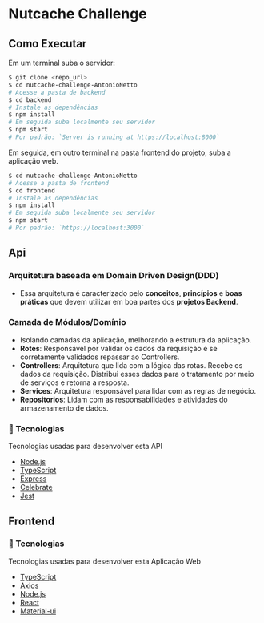 # Nutcache Challenge

## Como Executar

Em um terminal suba o servidor:
```bash
$ git clone <repo_url>
$ cd nutcache-challenge-AntonioNetto
# Acesse a pasta de backend
$ cd backend
# Instale as dependências
$ npm install
# Em seguida suba localmente seu servidor
$ npm start
# Por padrão: `Server is running at https://localhost:8000`
```
Em seguida, em outro terminal na pasta frontend do projeto, suba a aplicação web.
```bash
$ cd nutcache-challenge-AntonioNetto
# Acesse a pasta de frontend
$ cd frontend
# Instale as dependências
$ npm install
# Em seguida suba localmente seu servidor
$ npm start
# Por padrão: `https://localhost:3000`
```

## Api

### Arquitetura baseada em **Domain Driven Design**(DDD)

- Essa arquitetura é caracterizado pelo **conceitos**, **princípios** e **boas práticas** que devem utilizar em boa partes dos **projetos Backend**.

### **Camada de Módulos/Domínio**

- Isolando camadas da aplicação, melhorando a estrutura da aplicação.
- **Rotes**: Responsável por validar os dados da requisição e se corretamente validados repassar ao Controllers.
- **Controllers**: Arquitetura que lida com a lógica das rotas. Recebe os dados da requisição. Distribui esses dados para o tratamento por meio de serviços e retorna a resposta.
- **Services**: Arquitetura responsável para lidar com as regras de negócio.
- **Repositorios**: Lidam com as responsabilidades e atividades do armazenamento de dados.

### 🚀 Tecnologias

Tecnologias usadas para desenvolver esta API

- [Node.js](https://nodejs.org/en/)
- [TypeScript](https://www.typescriptlang.org/)
- [Express](https://expressjs.com/pt-br/)
- [Celebrate](https://github.com/arb/celebrate)
- [Jest](https://jestjs.io/)

## Frontend

### 🚀 Tecnologias

Tecnologias usadas para desenvolver esta Aplicação Web

- [TypeScript](https://www.typescriptlang.org/)
- [Axios](https://github.com/axios/axios)
- [Node.js](https://nodejs.org/en/)
- [React](https://pt-br.reactjs.org/)
- [Material-ui](https://material-ui.com/)